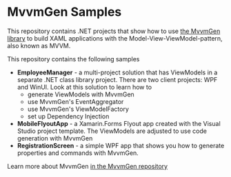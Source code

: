 # MvvmGen Samples
This repository contains .NET projects that show how to use [the MvvmGen library](https://www.nuget.org/packages/MvvmGen) to build XAML applications with the Model-View-ViewModel-pattern, also known as MVVM. 

This repository contains the following samples

- **EmployeeManager** - a multi-project solution that has ViewModels in a separate .NET class library project. There are two client projects: WPF and WinUI. 
  Look at this solution to learn how to
  - generate ViewModels with MvvmGen
  - use MvvmGen's EventAggregator 
  - use MvvmGen's ViewModelFactory
  - set up Dependency Injection
- **MobileFlyoutApp** - a Xamarin.Forms Flyout app created with the Visual Studio project template. The ViewModels are adjusted to use code generation with MvvmGen 
- **RegistrationScreen** - a simple WPF app that shows you how to generate properties and commands with MvvmGen.

Learn more about MvvmGen [in the MvvmGen repository](https://github.com/thomasclaudiushuber/mvvmgen)
